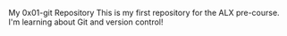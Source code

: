 My 0x01-git Repository
This is my first repository for the ALX pre-course. I'm learning about Git and version control!
